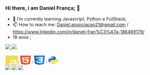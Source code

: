 ### Hi there, i am Daniel França; 👋

- 🌱 I’m currently learning  Javascript, Python e FullStack;
- 📫 How to reach me: Daniel.anunciacao21@gmail.com / https://www.linkedin.com/in/daniel-fran%C3%A7a-186469179/
- 18 anos ;

<div>
  <a href="https://github.com/DanielFranca">
  <img height="180em" src="https://github-readme-stats.vercel.app/api?username=DanielFranca&show_icons=true&theme=dark&include_all_commits=true&count_private=true"/>
  <img height="180em" src="https://github-readme-stats.vercel.app/api/top-langs/?username=DanielFranca&layout=compact&langs_count=7&theme=dark"/>
</div>
  <div style="display: inline_block"><br>
  <img align="center" alt="Danel-Js" height="30" width="40" src="https://raw.githubusercontent.com/devicons/devicon/master/icons/javascript/javascript-plain.svg">
  <img align="center" alt="Daniel-HTML" height="30" width="40" src="https://raw.githubusercontent.com/devicons/devicon/master/icons/html5/html5-original.svg">
  <img align="center" alt="Daniel-CSS" height="30" width="40" src="https://raw.githubusercontent.com/devicons/devicon/master/icons/css3/css3-original.svg">
  <img align="center" alt="Daniel-Python" height="30" width="40" src="https://raw.githubusercontent.com/devicons/devicon/master/icons/python/python-original.svg"> 
</div>
  
  <div> 
  <a href="https://www.instagram.com/ofranca_/?hl=pt-br" target="_blank"><img src="https://img.shields.io/badge/-Instagram-%23E4405F?style=for-the-badge&logo=instagram&logoColor=white" target="_blank"></a>
  <a href = "daniel.anunciacao21@gmail.com"><img src="https://img.shields.io/badge/-Gmail-%23333?style=for-the-badge&logo=gmail&logoColor=white" target="_blank"></a>
  <a href="https://www.linkedin.com/in/daniel-fran%C3%A7a-186469179/" target="_blank"><img src="https://img.shields.io/badge/-LinkedIn-%230077B5?style=for-the-badge&logo=linkedin&logoColor=white" target="_blank"></a> 
  </div>
 
